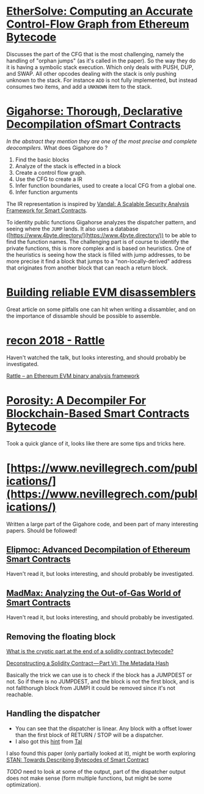 # [EtherSolve: Computing an Accurate Control-Flow Graph from Ethereum Bytecode](https://arxiv.org/pdf/2103.09113.pdf)
Discusses the part of the CFG that is the most challenging, namely the handling of "orphan jumps" (as it's called in the paper). 
So the way they do it is having a symbolic stack execution. Which only deals with PUSH, DUP, and SWAP. All other opcodes dealing with the stack is only pushing unknown to the stack.
For instance `ADD` is not fully implemented, but instead consumes two items, and add a `UNKNOWN` item to the stack.

# [Gigahorse: Thorough, Declarative Decompilation ofSmart Contracts](https://yanniss.github.io/gigahorse-icse19.pdf)
*In the abstract they mention they are one of the most precise and complete deocompilers*.
What does Gigahore do ? 
1. Find the basic blocks
2. Analyze of the stack is effected in a block
3. Create a control flow graph. 
4. Use the CFG to create a IR
5. Infer function boundaries, used to create a local CFG from a global one.
6. Infer function arguments

The IR representation is inspired by [Vandal: A Scalable Security Analysis Framework for Smart Contracts](https://arxiv.org/pdf/1809.03981.pdf).

To identity public functions Gigahorse analyzes the dispatcher pattern, and seeing where the `JUMP` lands. It also uses a database ([https://www.4byte.directory/](https://www.4byte.directory/)) to be able to find the function names.
The challenging part is of course to identify the private functions, this is more complex and is based on heuristics. One of the heuristics is seeing how the stack is filled with jump addresses, to be more precise it find a block that jumps to a "non-locally-derived" address that originates from another block that can reach a return block.

# [Building reliable EVM disassemblers](https://karmacoma.notion.site/Building-reliable-EVM-disassemblers-ecf689d965cc4ffc9c3b2e34f4227b46)
Great article on some pitfalls one can hit when writing a dissambler, and on the importance of dissamble should be possible to assemble.

# [recon 2018 - Rattle ](https://www.trailofbits.com/documents/RattleRecon.pdf)
Haven't watched the talk, but looks interesting, and should probably be investigated.

[Rattle – an Ethereum EVM binary analysis framework](https://blog.trailofbits.com/2018/09/06/rattle-an-ethereum-evm-binary-analysis-framework/)

# [Porosity: A Decompiler For Blockchain-Based Smart Contracts Bytecode](https://media.defcon.org/DEF%20CON%2025/DEF%20CON%2025%20presentations/DEF%20CON%2025%20-%20Matt-Suiche-Porosity-Decompiling-Ethereum-Smart-Contracts-WP.pdf)
Took a quick glance of it, looks like there are some tips and tricks here.

# [https://www.nevillegrech.com/publications/](https://www.nevillegrech.com/publications/)
Written a large part of the Gigahore code, and been part of many interesting papers. Should be followed!

## [Elipmoc: Advanced Decompilation of Ethereum Smart Contracts](https://www.nevillegrech.com/assets/pdf/elipmoc-oopsla22.pdf)
Haven't read it, but looks interesting, and should probably be investigated.

## [MadMax: Analyzing the Out-of-Gas World of Smart Contracts](https://www.nevillegrech.com/assets/pdf/madmax-cacm.pdf)
Haven't read it, but looks interesting, and should probably be investigated.


## Removing the floating block
[What is the cryptic part at the end of a solidity contract bytecode?](https://ethereum.stackexchange.com/questions/23525/what-is-the-cryptic-part-at-the-end-of-a-solidity-contract-bytecode)

[Deconstructing a Solidity Contract — Part VI: The Metadata Hash](https://blog.openzeppelin.com/deconstructing-a-solidity-contract-part-vi-the-swarm-hash-70f069e22aef/)

Basically the trick we can use is to check if the block has a JUMPDEST or not. 
So if there is no JUMPDEST, and the block is not the first block, and is not fallthorugh block from JUMPI it could be removed since it's not reachable.

## Handling the dispatcher
- You can see that the dispatcher is linear. Any block with a offset lower than the first block of RETURN / STOP will be a dispatcher.
- I also got this [hint](https://github.com/ethereum/solidity/blob/0aa85153e56ea6effbf37d6ddde0e0946d6937ab/libsolidity/codegen/ContractCompiler.cpp#L412) from [Tal](https://github.com/thevaizman)


I also found this paper (only partially looked at it), might be worth exploring [STAN: Towards Describing Bytecodes of Smart Contract](https://arxiv.org/pdf/2007.09696.pdf)

*TODO* need to look at some of the output, part of the dispatcher output does not make sense (form multiple functions, but might be some optimization). 

